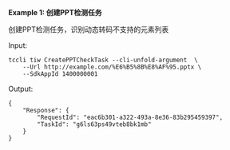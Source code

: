**Example 1: 创建PPT检测任务**

创建PPT检测任务，识别动态转码不支持的元素列表

Input: 

```
tccli tiw CreatePPTCheckTask --cli-unfold-argument  \
    --Url http://example.com/%E6%B5%8B%E8%AF%95.pptx \
    --SdkAppId 1400000001
```

Output: 
```
{
    "Response": {
        "RequestId": "eac6b301-a322-493a-8e36-83b295459397",
        "TaskId": "g6ls63ps49vteb8bk1mb"
    }
}
```

